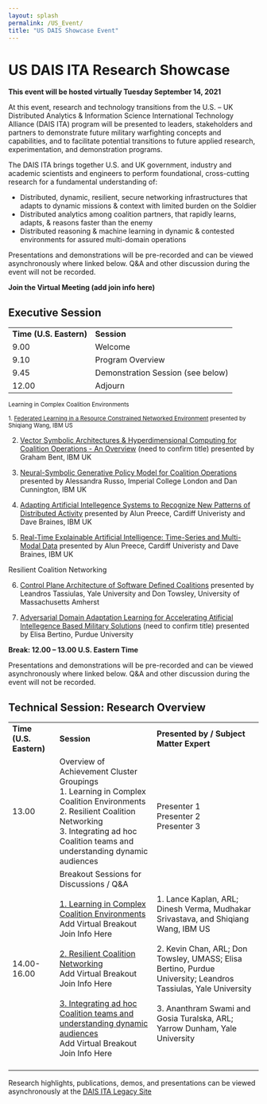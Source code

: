 ```yaml
---
layout: splash
permalink: /US_Event/
title: "US DAIS Showcase Event"
---
```


# US DAIS ITA Research Showcase
**This event will be hosted virtually Tuesday September 14, 2021**

At this event, research and technology transitions from the U.S. – UK Distributed Analytics & Information Science International Technology Alliance (DAIS ITA) program will be presented to leaders, stakeholders and partners to demonstrate future military warfighting concepts and capabilities, and to facilitate potential transitions to future applied research, experimentation, and demonstration programs.

The DAIS ITA brings together U.S. and UK government, industry and academic scientists and engineers to perform foundational, cross-cutting research for a fundamental understanding of: 
* Distributed, dynamic, resilient, secure networking infrastructures that adapts to dynamic missions & context with limited burden on the Soldier
* Distributed analytics among coalition partners, that rapidly learns, adapts, & reasons faster than the enemy
* Distributed reasoning & machine learning in dynamic & contested environments for assured multi-domain operations

Presentations and demonstrations will be pre-recorded and can be viewed asynchronously where linked below. Q&A and other discussion during the event will not be recorded.

**Join the Virtual Meeting (add join info here)**

## Executive Session

<table>
  <tbody>
    <tr>
      <td><b>Time (U.S. Eastern)</b></td>
      <td><b>Session</b></td>
    </tr>
    <tr>
      <td>9.00</td>
      <td>Welcome</td>
    </tr>
    <tr>
      <td>9.10</td>
      <td>Program Overview</td>
    </tr>
    <tr>
      <td>9.45</td>
      <td>Demonstration Session (see below)</td>     
    </tr>
    <tr>
      <td>12.00</td>
      <td>Adjourn</td>
         </tr> 
  </tbody>
</table>

<sub>Learning in Complex Coalition Environments </sub>

<sub>1.	[Federated Learning in a Resource Constrained Networked Environment](/1a08/)
    presented by Shiqiang Wang, IBM US

2.	[Vector Symbolic Architectures & Hyperdimensional Computing for Coalition Operations - An Overview](/1a11/) (need to confirm title)
    presented by Graham Bent, IBM UK

3.	[Neural-Symbolic Generative Policy Model for Coalition Operations](/1c02/)
    presented by Alessandra Russo, Imperial College London and Dan Cunnington, IBM UK

4.	[Adapting Artificial Intellegence Systems to Recognize New Patterns of Distributed Activity](/1c16/)
    presented by Alun Preece, Cardiff Univeristy and Dave Braines, IBM UK

5.	[Real-Time Explainable Artificial Intelligence: Time-Series and Multi-Modal Data](/1d01/)
    presented by Alun Preece, Cardiff Univeristy and Dave Braines, IBM UK

Resilient Coalition Networking

6.	[Control Plane Architecture of Software Defined Coalitions](/2a08/)
    presented by Leandros Tassiulas, Yale University and Don Towsley, University of Massachusetts Amherst

7.	[Adversarial Domain Adaptation Learning for Accelerating Atificial Intellegence Based Military Solutions](/2c01/) (need to confirm title)
    presented by Elisa Bertino, Purdue University
</sub>

**Break: 12.00 – 13.00 U.S. Eastern Time**<br>

Presentations and demonstrations will be pre-recorded and can be viewed asynchronously where linked below. Q&A and other discussion during the event will not be recorded.

## Technical Session: Research Overview
<table>
  <tbody>
    <tr>
      <td><b>Time (U.S. Eastern)</b></td>
      <td><b>Session</b></td>
      <td><b>Presented by / Subject Matter Expert</b></td>
    </tr>
    <tr>
      <td>13.00</td>
      <td>Overview of Achievement Cluster Groupings<br>        
      1. Learning in Complex Coalition Environments<br>
      2. Resilient Coalition Networking<br>
      3. Integrating ad hoc Coalition teams and understanding dynamic audiences</td>
      <td><br>
      Presenter 1<br>
      Presenter 2<br>
      Presenter 3</td>
    </tr>
    <tr>
      <td>14.00-16.00</td>
      <td>Breakout Sessions for Discussions / Q&A<br><br>
        <a href="https://dais-legacy.org/cluster1/">
          1.	Learning in Complex Coalition Environments</a><br>
              Add Virtual Breakout Join Info Here <br><br>
        <a href="https://dais-legacy.org/cluster2/">
          2. Resilient Coalition Networking</a><br>
             Add Virtual Breakout Join Info Here<br><br>
        <a href="https://dais-legacy.org/cluster3/">
          3.	Integrating ad hoc Coalition teams and understanding dynamic audiences</a><br>
              Add Virtual Breakout Join Info Here<br><br></td> 
      <td><br>
      1. Lance Kaplan, ARL; Dinesh Verma, Mudhakar Srivastava, and Shiqiang Wang, IBM US<br><br>
      2. Kevin Chan, ARL; Don Towsley, UMASS; Elisa Bertino, Purdue University; Leandros Tassiulas, Yale University<br><br>
      3. Ananthram Swami and Gosia Turalska, ARL; Yarrow Dunham, Yale University <br><br></td>
    </tr>
  </tbody>
</table>

Research highlights, publications, demos, and presentations can be viewed asynchronously at the [DAIS ITA Legacy Site](https://dais-legacy.org/)
